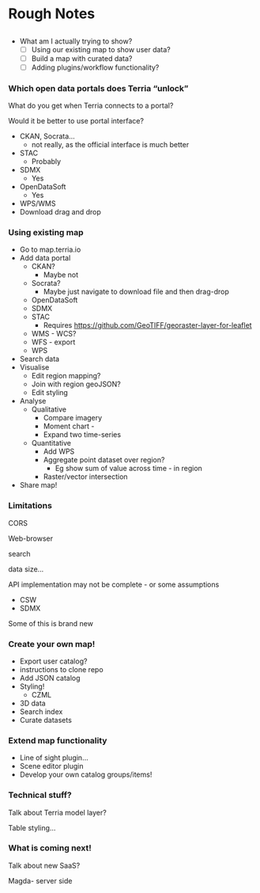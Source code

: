 # Rough Notes

##

- What am I actually trying to show?
  - [ ] Using our existing map to show user data?
  - [ ] Build a map with curated data?
  - [ ] Adding plugins/workflow functionality?

### Which open data portals does Terria “unlock”

What do you get when Terria connects to a portal?

Would it be better to use portal interface?

- CKAN, Socrata…
  - not really, as the official interface is much better
- STAC
  - Probably
- SDMX
  - Yes
- OpenDataSoft
  - Yes
- WPS/WMS
- Download drag and drop

### Using existing map

- Go to map.terria.io
- Add data portal
  - CKAN?
    - Maybe not
  - Socrata?
    - Maybe just navigate to download file and then drag-drop
  - OpenDataSoft
  - SDMX
  - STAC
    - Requires https://github.com/GeoTIFF/georaster-layer-for-leaflet
  - WMS - WCS?
  - WFS - export
  - WPS
- Search data
- Visualise
  - Edit region mapping?
  - Join with region geoJSON?
  - Edit styling
- Analyse
  - Qualitative
    - Compare imagery
    - Moment chart -
    - Expand two time-series
  - Quantitative
    - Add WPS
    - Aggregate point dataset over region?
      - Eg show sum of value across time - in region
    - Raster/vector intersection
- Share map!

### Limitations

CORS

Web-browser

search

data size…

API implementation may not be complete - or some assumptions

- CSW
- SDMX

Some of this is brand new

### Create your own map!

- Export user catalog?
- instructions to clone repo
- Add JSON catalog
- Styling!
  - CZML
- 3D data
- Search index
- Curate datasets

### Extend map functionality

- Line of sight plugin…
- Scene editor plugin
- Develop your own catalog groups/items!

### Technical stuff?

Talk about Terria model layer?

Table styling…

### What is coming next!

Talk about new SaaS?

Magda- server side
